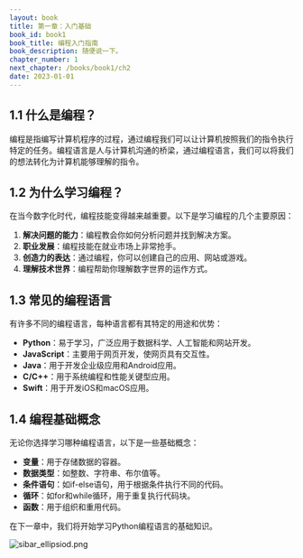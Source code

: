 ```yaml
---
layout: book
title: 第一章：入门基础
book_id: book1
book_title: 编程入门指南
book_description: 随便说一下。
chapter_number: 1
next_chapter: /books/book1/ch2
date: 2023-01-01
---
```


## 1.1 什么是编程？

编程是指编写计算机程序的过程，通过编程我们可以让计算机按照我们的指令执行特定的任务。编程语言是人与计算机沟通的桥梁，通过编程语言，我们可以将我们的想法转化为计算机能够理解的指令。

## 1.2 为什么学习编程？

在当今数字化时代，编程技能变得越来越重要。以下是学习编程的几个主要原因：

1. **解决问题的能力**：编程教会你如何分析问题并找到解决方案。
2. **职业发展**：编程技能在就业市场上非常抢手。
3. **创造力的表达**：通过编程，你可以创建自己的应用、网站或游戏。
4. **理解技术世界**：编程帮助你理解数字世界的运作方式。

## 1.3 常见的编程语言

有许多不同的编程语言，每种语言都有其特定的用途和优势：

- **Python**：易于学习，广泛应用于数据科学、人工智能和网站开发。
- **JavaScript**：主要用于网页开发，使网页具有交互性。
- **Java**：用于开发企业级应用和Android应用。
- **C/C++**：用于系统编程和性能关键型应用。
- **Swift**：用于开发iOS和macOS应用。

## 1.4 编程基础概念

无论你选择学习哪种编程语言，以下是一些基础概念：

- **变量**：用于存储数据的容器。
- **数据类型**：如整数、字符串、布尔值等。
- **条件语句**：如if-else语句，用于根据条件执行不同的代码。
- **循环**：如for和while循环，用于重复执行代码块。
- **函数**：用于组织和重用代码。

在下一章中，我们将开始学习Python编程语言的基础知识。 


![sibar_ellipsiod.png](sibar_ellipsiod.png)